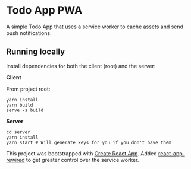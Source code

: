 # Todo App PWA

A simple Todo App that uses a service worker to cache assets and send push notifications.

## Running locally

Install dependencies for both the client (root) and the server:

**Client**

From project root:

```
yarn install
yarn build
serve -s build
```

**Server**

```
cd server
yarn install
yarn start # Will generate keys for you if you don't have them
```


This project was bootstrapped with [Create React App](https://github.com/facebook/create-react-app).
Added [react-app-rewired](https://github.com/timarney/react-app-rewired#readme) to get greater control over the service worker.
